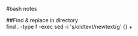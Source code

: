 #bash notes

##Find & replace in directory  
find . -type f -exec sed -i 's/oldtext/newtext/g' {} +  

